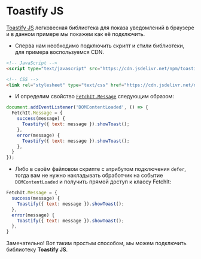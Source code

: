 # Toastify JS

[Toastify JS](https://apvarun.github.io/toastify-js/) легковесная библиотека для показа уведомлений в браузере и в данном примере мы покажем как её подключить.

- Сперва нам необходимо подключить скрипт и стили библиотеки, для примера воспользуемся CDN.

```html
<!-- JavaScript -->
<script type="text/javascript" src="https://cdn.jsdelivr.net/npm/toastify-js@1/src/toastify.min.js" defer></script>

<!-- CSS -->
<link rel="stylesheet" type="text/css" href="https://cdn.jsdelivr.net/npm/toastify-js@1/src/toastify.min.css">
```

- И определим свойство [`FetchIt.Message`](/guide/frontend/class#fetchit-message-object) следующим образом:

```js
document.addEventListener('DOMContentLoaded', () => {
  FetchIt.Message = {
    success(message) {
      Toastify({ text: message }).showToast();
    },
    error(message) {
      Toastify({ text: message }).showToast();
    },
  }
});
```

- Либо в своём файловом скрипте с атрибутом подключения `defer`, тогда вам не нужно накладывать обработчик на событие `DOMContentLoaded` и получить прямой доступ к классу FetchIt:

```js
FetchIt.Message = {
  success(message) {
    Toastify({ text: message }).showToast();
  },
  error(message) {
    Toastify({ text: message }).showToast();
  },
}
```

Замечательно! Вот таким простым способом, мы можем подключить библиотеку **Toastify JS**.
